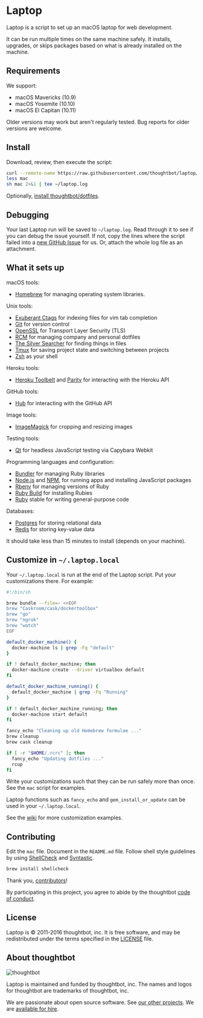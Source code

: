 
Laptop
======

Laptop is a script to set up an macOS laptop for web development.

It can be run multiple times on the same machine safely.
It installs, upgrades, or skips packages
based on what is already installed on the machine.

Requirements
------------

We support:

* macOS Mavericks (10.9)
* macOS Yosemite (10.10)
* macOS El Capitan (10.11)

Older versions may work but aren't regularly tested. Bug reports for older
versions are welcome.

Install
-------

Download, review, then execute the script:

```sh
curl --remote-name https://raw.githubusercontent.com/thoughtbot/laptop/master/mac
less mac
sh mac 2>&1 | tee ~/laptop.log
```

Optionally, [install thoughtbot/dotfiles][dotfiles].

[dotfiles]: https://github.com/thoughtbot/dotfiles#install

Debugging
---------

Your last Laptop run will be saved to `~/laptop.log`.
Read through it to see if you can debug the issue yourself.
If not, copy the lines where the script failed into a
[new GitHub Issue](https://github.com/thoughtbot/laptop/issues/new) for us.
Or, attach the whole log file as an attachment.

What it sets up
---------------

macOS tools:

* [Homebrew] for managing operating system libraries.

[Homebrew]: http://brew.sh/

Unix tools:

* [Exuberant Ctags] for indexing files for vim tab completion
* [Git] for version control
* [OpenSSL] for Transport Layer Security (TLS)
* [RCM] for managing company and personal dotfiles
* [The Silver Searcher] for finding things in files
* [Tmux] for saving project state and switching between projects
* [Zsh] as your shell

[Exuberant Ctags]: http://ctags.sourceforge.net/
[Git]: https://git-scm.com/
[OpenSSL]: https://www.openssl.org/
[RCM]: https://github.com/thoughtbot/rcm
[The Silver Searcher]: https://github.com/ggreer/the_silver_searcher
[Tmux]: http://tmux.github.io/
[Zsh]: http://www.zsh.org/

Heroku tools:

* [Heroku Toolbelt] and [Parity] for interacting with the Heroku API

[Heroku Toolbelt]: https://toolbelt.heroku.com/
[Parity]: https://github.com/thoughtbot/parity

GitHub tools:

* [Hub] for interacting with the GitHub API

[Hub]: http://hub.github.com/

Image tools:

* [ImageMagick] for cropping and resizing images

Testing tools:

* [Qt] for headless JavaScript testing via Capybara Webkit

[Qt]: http://qt-project.org/

Programming languages and configuration:

* [Bundler] for managing Ruby libraries
* [Node.js] and [NPM], for running apps and installing JavaScript packages
* [Rbenv] for managing versions of Ruby
* [Ruby Build] for installing Rubies
* [Ruby] stable for writing general-purpose code

[Bundler]: http://bundler.io/
[ImageMagick]: http://www.imagemagick.org/
[Node.js]: http://nodejs.org/
[NPM]: https://www.npmjs.org/
[Rbenv]: https://github.com/sstephenson/rbenv
[Ruby Build]: https://github.com/sstephenson/ruby-build
[Ruby]: https://www.ruby-lang.org/en/

Databases:

* [Postgres] for storing relational data
* [Redis] for storing key-value data

[Postgres]: http://www.postgresql.org/
[Redis]: http://redis.io/

It should take less than 15 minutes to install (depends on your machine).

Customize in `~/.laptop.local`
------------------------------

Your `~/.laptop.local` is run at the end of the Laptop script.
Put your customizations there.
For example:

```sh
#!/bin/sh

brew bundle --file=- <<EOF
brew "Caskroom/cask/dockertoolbox"
brew "go"
brew "ngrok"
brew "watch"
EOF

default_docker_machine() {
  docker-machine ls | grep -Fq "default"
}

if ! default_docker_machine; then
  docker-machine create --driver virtualbox default
fi

default_docker_machine_running() {
  default_docker_machine | grep -Fq "Running"
}

if ! default_docker_machine_running; then
  docker-machine start default
fi

fancy_echo "Cleaning up old Homebrew formulae ..."
brew cleanup
brew cask cleanup

if [ -r "$HOME/.rcrc" ]; then
  fancy_echo "Updating dotfiles ..."
  rcup
fi
```

Write your customizations such that they can be run safely more than once.
See the `mac` script for examples.

Laptop functions such as `fancy_echo` and
`gem_install_or_update`
can be used in your `~/.laptop.local`.

See the [wiki](https://github.com/thoughtbot/laptop/wiki)
for more customization examples.

Contributing
------------

Edit the `mac` file.
Document in the `README.md` file.
Follow shell style guidelines by using [ShellCheck] and [Syntastic].

```sh
brew install shellcheck
```

[ShellCheck]: http://www.shellcheck.net/about.html
[Syntastic]: https://github.com/scrooloose/syntastic

Thank you, [contributors]!

[contributors]: https://github.com/thoughtbot/laptop/graphs/contributors

By participating in this project,
you agree to abide by the thoughtbot [code of conduct].

[code of conduct]: https://thoughtbot.com/open-source-code-of-conduct

License
-------

Laptop is © 2011-2016 thoughtbot, inc.
It is free software,
and may be redistributed under the terms specified in the [LICENSE] file.

[LICENSE]: LICENSE

About thoughtbot
----------------

![thoughtbot](https://thoughtbot.com/logo.png)

Laptop is maintained and funded by thoughtbot, inc.
The names and logos for thoughtbot are trademarks of thoughtbot, inc.

We are passionate about open source software.
See [our other projects][community].
We are [available for hire][hire].

[community]: https://thoughtbot.com/community?utm_source=github
[hire]: https://thoughtbot.com?utm_source=github
